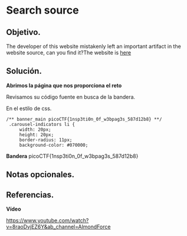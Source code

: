 # Search source

## Objetivo.

The developer of this website mistakenly left an important artifact in the website source, can you find it?The website is [here](http://saturn.picoctf.net:50303/)

## Solución.

**Abrimos la página que nos proporciona el reto**

Revisamos su código fuente en busca de la bandera.

En el estilo de css.

```
/** banner_main picoCTF{1nsp3ti0n_0f_w3bpag3s_587d12b8} **/
 .carousel-indicators li {
     width: 20px;
     height: 20px;
     border-radius: 11px;
     background-color: #070000;
```

**Bandera** picoCTF{1nsp3ti0n_0f_w3bpag3s_587d12b8}

## Notas opcionales.

## Referencias.

**Vídeo**

https://www.youtube.com/watch?v=8raoDvjEZ6Y&ab_channel=AlmondForce